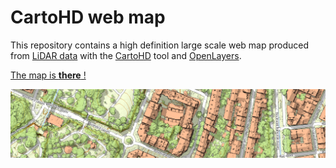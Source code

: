# CartoHD web map

This repository contains a high definition large scale web map produced from [LiDAR data](https://en.wikipedia.org/wiki/Lidar) with the [CartoHD](https://github.com/jgaffuri/CartoHD) tool and [OpenLayers](https://openlayers.org/).

[The map is **there** !](https://jgaffuri.github.io/CartoHD_webmap/pub/)

[![map with LiDAR data](/docs/example.png)](https://jgaffuri.github.io/CartoHD_webmap/viewer/dist/?lon=5.39755&lat=43.30593&z=18.00)

